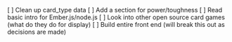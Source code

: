 [ ] Clean up card_type data
[ ] Add a section for power/toughness
[ ] Read basic intro for Ember.js/node.js
[ ] Look into other open source card games (what do they do for display)
[ ] Build entire front end (will break this out as decisions are made)